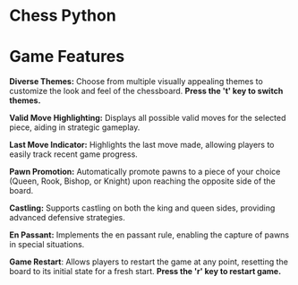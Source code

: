 # Chess Python

# Game Features

**Diverse Themes:** Choose from multiple visually appealing themes to customize the look and feel of the chessboard.
                              **Press the 't' key to switch themes.**

**Valid Move Highlighting:** Displays all possible valid moves for the selected piece, aiding in strategic gameplay.

**Last Move Indicator:** Highlights the last move made, allowing players to easily track recent game progress.

**Pawn Promotion:** Automatically promote pawns to a piece of your choice (Queen, Rook, Bishop, or Knight) upon reaching the opposite side of the board.

**Castling:** Supports castling on both the king and queen sides, providing advanced defensive strategies.

**En Passant:** Implements the en passant rule, enabling the capture of pawns in special situations.

**Game Restart**: Allows players to restart the game at any point, resetting the board to its initial state for a fresh start.
                            **Press the 'r' key to restart game.**
